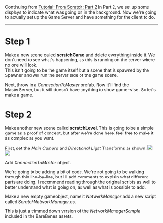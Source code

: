 Continuing from [Tutorial: From Scratch: Part 2](https://github.com/alvyxaz/barebones-masterserver/wiki/Tutorial:-From-Scratch:-Part-2)
In Part 2, we set up some displays to indicate what was going on in the background. Now we're going to actually set up the Game Server and have something for the client to do.

----

# Step 1

Make a new scene called **scratchGame** and delete everything inside it. We don't need to see what's happening, as this is running on the server where no one will look.  
This isn't going to be the game itself but a scene that is spawned by the Spawner and will run the server side of the game scene.

Next, throw in a *ConnectionToMaster* prefab. Now it'll find the MasterServer, but it still doesn't have anything to show game-wise. So let's make a game.

# Step 2

Make another new scene called **scratchLevel**. This is going to be a simple game as a proof of concept, but after we're done here, feel free to make it as complex as you want.

First, set the *Main Camera* and *Directional Light* Transforms as shown:
![](http://i.imgur.com/p5lbxvR.png)
![](http://i.imgur.com/PsPsVwu.png)

Add *ConnectionToMaster* object.

We're going to be adding a bit of code. We're not going to be walking through this line-by-line, but I'll add comments to explain what different parts are doing. I recommend reading through the original scripts as well to better understand what is going on, as well as what is possible to add. 

Make a new empty gameobject, name it *NetworkManager* add a new script called *ScratchNetworkManager.cs*.

This is just a trimmed down version of the *NetworkManagerSample* included in the BareBones assets.

`
`


